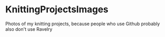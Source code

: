 # KnittingProjectsImages
Photos of my knitting projects, because people who use Github probably also don't use Ravelry

